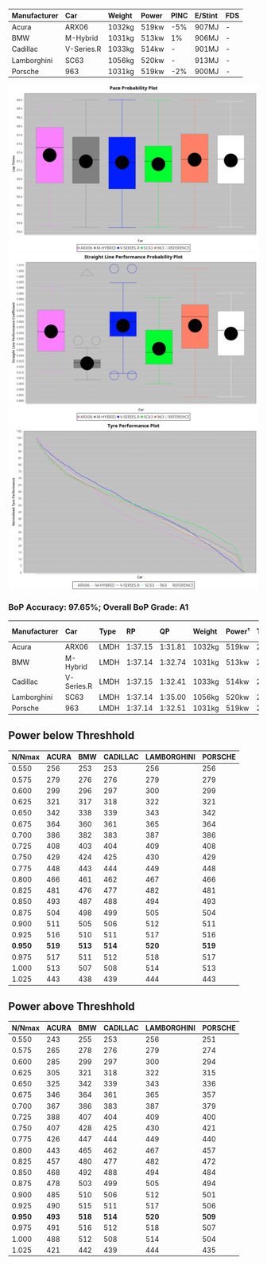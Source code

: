 |Manufacturer|Car|Weight|Power|PINC|E/Stint|FDS|
|:-|:-|:-|:-|:-|:-|:-|
|Acura|ARX06|1032kg|519kw|-5%|907MJ|-|
|BMW|M-Hybrid|1031kg|513kw|1%|906MJ|-|
|Cadillac|V-Series.R|1033kg|514kw|-|901MJ|-|
|Lamborghini|SC63|1056kg|520kw|-|913MJ|-|
|Porsche|963|1031kg|519kw|-2%|900MJ|-|

![PACECHART](./IMG/AUTO.png)
![STRAIGHTLINEPERFORMANCECHART](./IMG/AUTO_sp.png)
![TYREPERFORMANCECHART](./IMG/AUTO_tw.png)

### BoP Accuracy: 97.65%; Overall BoP Grade: A1
|Manufacturer|Car|Type|RP|QP|Weight|Power¹|Threshhold|PINC|Power²|E/Stint|AVG Vmax|FDS|RDLC|L/Stint|BOP-Grade|ModelAccuracy|ModelPoints|Match%|
|:-|:-|:-|:-|:-|:-|:-|:-|:-|:-|:-|:-|:-|:-|:-|:-|:-|:-|:-|
|Acura|ARX06|LMDH|1:37.15|1:31.81|1032kg|519kw|210.0kph|-5%|493kw|907MJ|314.50kph|-|1.03|30|~A1|100.00%|995|96.40%|
|BMW|M-Hybrid|LMDH|1:37.14|1:32.74|1031kg|513kw|210.0kph|1%|518kw|906MJ|312.14kph|-|1.04|30|~A1|96.62%|1656|97.57%|
|Cadillac|V-Series.R|LMDH|1:37.15|1:32.41|1033kg|514kw|210.0kph|-|514kw|901MJ|315.75kph|-|1.03|30|~A1|90.68%|2081|100.00%|
|Lamborghini|SC63|LMDH|1:37.14|1:35.00|1056kg|520kw|210.0kph|-|520kw|913MJ|312.44kph|-|1.03|30|+A2|92.15%|399|94.29%|
|Porsche|963|LMDH|1:37.14|1:32.51|1031kg|519kw|210.0kph|-2%|509kw|900MJ|316.24kph|-|1.04|30|~A1|95.67%|5902|100.00%|

## Power below Threshhold
|N/Nmax|ACURA|BMW|CADILLAC|LAMBORGHINI|PORSCHE|
|:-|:-|:-|:-|:-|:-|
|0.550|256|253|253|256|256|
|0.575|279|276|276|279|279|
|0.600|299|296|297|300|299|
|0.625|321|317|318|322|321|
|0.650|342|338|339|343|342|
|0.675|364|360|361|365|364|
|0.700|386|382|383|387|386|
|0.725|408|403|404|409|408|
|0.750|429|424|425|430|429|
|0.775|448|443|444|449|448|
|0.800|466|461|462|467|466|
|0.825|481|476|477|482|481|
|0.850|493|487|488|494|493|
|0.875|504|498|499|505|504|
|0.900|511|505|506|512|511|
|0.925|516|510|511|517|516|
|**0.950**|**519**|**513**|**514**|**520**|**519**|
|0.975|517|511|512|518|517|
|1.000|513|507|508|514|513|
|1.025|443|438|439|444|443|

## Power above Threshhold
|N/Nmax|ACURA|BMW|CADILLAC|LAMBORGHINI|PORSCHE|
|:-|:-|:-|:-|:-|:-|
|0.550|243|255|253|256|251|
|0.575|265|278|276|279|274|
|0.600|285|299|297|300|294|
|0.625|305|321|318|322|315|
|0.650|325|342|339|343|336|
|0.675|346|364|361|365|357|
|0.700|367|386|383|387|379|
|0.725|388|407|404|409|400|
|0.750|407|428|425|430|421|
|0.775|426|447|444|449|440|
|0.800|443|465|462|467|457|
|0.825|457|480|477|482|472|
|0.850|468|492|488|494|484|
|0.875|478|503|499|505|494|
|0.900|485|510|506|512|501|
|0.925|490|515|511|517|506|
|**0.950**|**493**|**518**|**514**|**520**|**509**|
|0.975|491|516|512|518|507|
|1.000|488|512|508|514|504|
|1.025|421|442|439|444|435|
